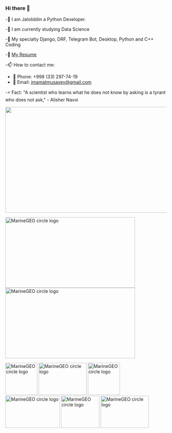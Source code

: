 


###        Hi there 👋

-🔭 I am Jaloliddin a Python Developer.

-🌱 I am currently studying Data Science

-💬 My specialty Django, DRF, Telegram Bot, Desktop, Python and C++ Coding

-📄 [My Resume](https://docs.google.com/document/d/12dFIYrIvAyFt3DepxYNgVvOPlbKaCI_VAE564W19DyA/edit?usp=sharing/)


-📫 How to contact me:

  * 📱 Phone: +998 (33) 297-74-19
  * 📧 Email: jmamatmusayev@gmail.com 

-⚡ Fact: "A scientist who learns what he does not know by asking is a tyrant who does not ask," - Alisher Navoi



<img src="https://user-images.githubusercontent.com/70073648/201647015-919bbf2a-19be-4e33-8d60-45a9e85dc9d4.gif" style="height: 330px; width:820px;"/>

<img src="https://user-images.githubusercontent.com/70073648/201748719-b86ffb9d-0cc4-4684-a60d-89ba54a443ac.gif" alt="MarineGEO circle logo" style="height: 220px; width:405px;"/> <img src="https://user-images.githubusercontent.com/70073648/201746077-3b7875ce-bc61-4fa9-beb2-2b4bf364e3d5.gif" alt="MarineGEO circle logo" style="height: 220px; width:405px;"/> 

<img src="https://user-images.githubusercontent.com/70073648/201746101-6e38907c-6594-43b3-b50c-877c2fc6d160.gif" alt="MarineGEO circle logo" style="height: 100px; width:100px;"/>  <img src="https://user-images.githubusercontent.com/70073648/201746125-4016ea7f-4091-48b5-b0a5-e82cd746a286.gif" alt="MarineGEO circle logo" style="height: 100px; width:150px;"/>  <img src="https://user-images.githubusercontent.com/70073648/201746159-ddcf81d3-c3d1-4553-816d-2a55eda097eb.gif" alt="MarineGEO circle logo" style="height: 100px; width:100px;"/>   <img src="https://user-images.githubusercontent.com/70073648/201746112-e536f85e-3350-423b-b7e6-070f2427516b.gif" alt="MarineGEO circle logo" style="height: 100px; width:170px;"/>   <img src="https://user-images.githubusercontent.com/70073648/201747745-d43e32db-7176-40d8-a3ea-87b8068e9131.gif" alt="MarineGEO circle logo" style="height: 100px; width:120px;"/>  <img src="https://user-images.githubusercontent.com/70073648/201748816-0db3a8da-26ab-4f5e-b9b5-24fa0790add2.gif" alt="MarineGEO circle logo" style="height: 100px; width:150px;"/>  



